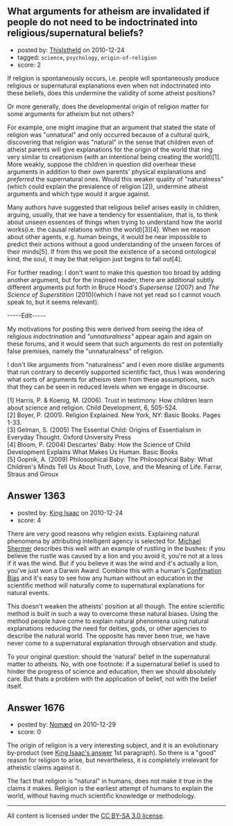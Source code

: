 ## What arguments for atheism are invalidated if people do not need to be indoctrinated into religious/supernatural beliefs?

- posted by: [ThisIstheId](https://stackexchange.com/users/-1/404-thisistheid) on 2010-12-24
- tagged: `science`, `psychology`, `origin-of-religion`
- score: 2

If religion is spontaneously occurs, i.e. people will spontaneously produce religious or supernatural explanations even when not indoctrinated into these beliefs, does this undermine the validity of some atheist positions? 

Or more generally, does the developmental origin of religion matter for some arguments for atheism but not others? 

For example, one might imagine that an argument that stated the state of religion was "unnatural" and only occurred because of a cultural quirk, discovering that religion was "natural" in the sense that children even of atheist parents will give explanations for the origin of the world that ring very similar to creationism (with an intentional being creating the world)[1]. <br/>
More weakly, suppose the children in question did overhear these arguments in addition to their own parents' physical explanations and *preferred* the supernatural ones. Would this weaker quality of "naturalness" (which could explain the prevalence of religion [2]), undermine atheist arguments and which type would it argue against.

Many authors have suggested that religious belief arises easily in children, arguing, usually, that we have a tendency for essentialism, that is, to think about unseen essences of things when trying to understand how the world works(i.e. the causal relations within the world)[3][4]. When we reason about other agents, e.g. human beings, it would be near impossible to predict their actions without a good understanding of the unseen forces of their minds[5]. If from this we posit the existence of a second ontological kind, the soul, it may be that religion just begins to fall out[4].

For further reading: I don't want to make this question too broad by adding another argument, but for the inspired reader, there are additional subtly different arguments put forth in Bruce Hood's *Supersense* (2007) and *The Science of Superstition* (2010)(which I have not yet read so I cannot vouch speak to, but it seems relevant).

-----Edit-----

My motivations for posting this were derived from seeing the idea of religious *indoctrination* and *"unnaturalness"* appear again and again on these forums, and it would seem that such arguments do rest on potentially false premises, namely the "unnaturalness" of religion.

I don't like arguments from "naturalness" and I even more dislike arguments that run contrary to decently supported scientific fact, thus I was wondering what sorts of arguments for atheism stem from these assumptions, such that they can be seen in reduced levels when we engage in discourse.


[1] Harris, P. & Koenig, M. (2006). Trust in testimony: How children learn about science and religion. Child Development, 6, 505-524. <br/>
[2] Boyer, P. (2001). Religion Explained. New York, NY: Basic Books. Pages 1-33. <br/>
[3] Gelman, S. (2005) The Essential Child: Origins of Essentialism in Everyday Thought. Oxford University Press<br/>
[4] Bloom, P. (2004) Descartes' Baby: How the Science of Child Development Explains What Makes Us Human. Basic Books<br/>
[5] Gopnik, A. (2009) Philosophical Baby: The Philosophical Baby: What Children's Minds Tell Us About Truth, Love, and the Meaning of Life. Farrar, Straus and Giroux


## Answer 1363

- posted by: [King Isaac](https://stackexchange.com/users/-1/31-king-isaac) on 2010-12-24
- score: 4

<p>There are very good reasons why religion exists. Explaining natural phenomena by attributing intelligent agency is selected for. <a href="http://www.ted.com/talks/michael_shermer_the_pattern_behind_self_deception.html" rel="nofollow">Michael Shermer</a> describes this well with an example of rustling in the bushes: if you believe the rustle was caused by a lion and you avoid it, you're not at a loss if it was the wind. But if you believe it was the wind and it's actually a lion, you've just won a Darwin Award. Combine this with a human's <a href="http://en.wikipedia.org/wiki/Confirmation_bias" rel="nofollow">Confimation Bias</a> and it's easy to see how any human without an education in the scientific method will naturally come to supernatural explanations for natural events.</p>

<p>This doesn't weaken the atheists' position at all though. The entire scientific method is built in such a way to overcome these natural biases. Using the method people have come to explain natural phenomena using natural explanations reducing the need for deities, gods, or other agencies to describe the natural world. The opposite has never been true, we have never come to a supernatural explanation through observation and study.</p>

<p>To your original question: should the 'natural' belief in the supernatural matter to atheists. No, with one footnote: if a supernatural belief is used to hinder the progress of science and education, then we should absolutely care. But thats a problem with the application of belief, not with the belief itself. </p>



## Answer 1676

- posted by: [Nomæd](https://stackexchange.com/users/-1/27-nom-d) on 2010-12-29
- score: 0

The origin of religion is a very interesting subject, and it is an evolutionary by-product (see [King Isaac's answer](http://atheism.stackexchange.com/questions/1358/what-arguments-for-atheism-are-invalidated-if-people-do-not-need-to-be-indoctrina/1363#1363) 1st paragraph). So there is a "good" reason for religion to arise, but nevertheless, it is completely irrelevant for atheistic claims against it.

The fact that religion is "natural" in humans, does not make it true in the claims it makes. Religion is the earliest attempt of humans to explain the world, without having much scientific knowledge or methodology.



---

All content is licensed under the [CC BY-SA 3.0 license](https://creativecommons.org/licenses/by-sa/3.0/).
